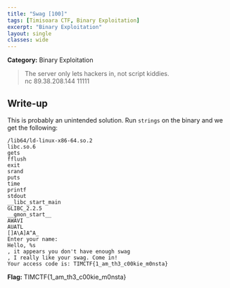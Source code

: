 ```yaml
---
title: "Swag [100]"
tags: [Timisoara CTF, Binary Exploitation]
excerpt: "Binary Exploitation"
layout: single
classes: wide
--- 
```


**Category:** Binary Exploitation 

> The server only lets hackers in, not script kiddies.  
nc 89.38.208.144 11111

## Write-up
This is probably an unintended solution. Run `strings` on the binary and we get the following:
```
/lib64/ld-linux-x86-64.so.2
libc.so.6
gets
fflush
exit
srand
puts
time
printf
stdout
__libc_start_main
GLIBC_2.2.5
__gmon_start__
AWAVI
AUATL
[]A\A]A^A_
Enter your name: 
Hello, %s
, it appears you don't have enough swag
, I really like your swag. Come in!
Your access code is: TIMCTF{1_am_th3_c00kie_m0nsta}
```

**Flag:** TIMCTF{1_am_th3_c00kie_m0nsta}
